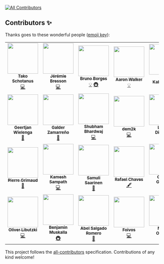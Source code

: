 
<!-- ALL-CONTRIBUTORS-BADGE:START - Do not remove or modify this section -->
[![All Contributors](https://img.shields.io/badge/all_contributors-27-orange.svg?style=flat-square)](#contributors-)
<!-- ALL-CONTRIBUTORS-BADGE:END -->
## Contributors ✨

Thanks goes to these wonderful people ([emoji key](https://allcontributors.org/docs/en/emoji-key)):

<!-- ALL-CONTRIBUTORS-LIST:START - Do not remove or modify this section -->
<!-- prettier-ignore-start -->
<!-- markdownlint-disable -->
<table>
  <tr>
    <td align="center"><a href="https://github.com/quintesse"><img src="https://avatars0.githubusercontent.com/u/778793?v=4" width="100px;" alt=""/><br /><sub><b>Tako Schotanus</b></sub></a><br /><a href="https://github.com/jbangdev/jbang/commits?author=quintesse" title="Code">💻</a></td>
    <td align="center"><a href="https://github.com/jmini"><img src="https://avatars0.githubusercontent.com/u/1222165?v=4" width="100px;" alt=""/><br /><sub><b>Jérémie Bresson</b></sub></a><br /><a href="https://github.com/jbangdev/jbang/commits?author=jmini" title="Code">💻</a></td>
    <td align="center"><a href="http://brunoborges.io"><img src="https://avatars0.githubusercontent.com/u/129743?v=4" width="100px;" alt=""/><br /><sub><b>Bruno Borges</b></sub></a><br /><a href="#example-brunoborges" title="Examples">💡</a> <a href="#infra-brunoborges" title="Infrastructure (Hosting, Build-Tools, etc)">🚇</a></td>
    <td align="center"><a href="http://aaronwalker.cloud/"><img src="https://avatars2.githubusercontent.com/u/153766?v=4" width="100px;" alt=""/><br /><sub><b>Aaron Walker</b></sub></a><br /><a href="#example-aaronwalker" title="Examples">💡</a></td>
    <td align="center"><a href="https://www.redhat.com/"><img src="https://avatars0.githubusercontent.com/u/1614429?v=4" width="100px;" alt=""/><br /><sub><b>Sergii Kabashniuk</b></sub></a><br /><a href="#example-skabashnyuk" title="Examples">💡</a></td>
    <td align="center"><a href="https://github.com/ibuziuk"><img src="https://avatars2.githubusercontent.com/u/1461122?v=4" width="100px;" alt=""/><br /><sub><b>Ilya Buziuk</b></sub></a><br /><a href="#infra-ibuziuk" title="Infrastructure (Hosting, Build-Tools, etc)">🚇</a></td>
    <td align="center"><a href="https://github.com/geoand"><img src="https://avatars2.githubusercontent.com/u/4374975?v=4" width="100px;" alt=""/><br /><sub><b>Georgios Andrianakis</b></sub></a><br /><a href="https://github.com/jbangdev/jbang/commits?author=geoand" title="Documentation">📖</a></td>
  </tr>
  <tr>
    <td align="center"><a href="https://github.com/geertjanw"><img src="https://avatars3.githubusercontent.com/u/5309985?v=4" width="100px;" alt=""/><br /><sub><b>Geertjan Wielenga</b></sub></a><br /><a href="https://github.com/jbangdev/jbang/commits?author=geertjanw" title="Documentation">📖</a></td>
    <td align="center"><a href="http://zamarreno.com"><img src="https://avatars0.githubusercontent.com/u/50187?v=4" width="100px;" alt=""/><br /><sub><b>Galder Zamarreño</b></sub></a><br /><a href="https://github.com/jbangdev/jbang/commits?author=galderz" title="Documentation">📖</a></td>
    <td align="center"><a href="https://github.com/ShoeBoom"><img src="https://avatars3.githubusercontent.com/u/15147944?v=4" width="100px;" alt=""/><br /><sub><b>Shubham Bhardwaj</b></sub></a><br /><a href="https://github.com/jbangdev/jbang/commits?author=ShoeBoom" title="Code">💻</a></td>
    <td align="center"><a href="https://github.com/dem2k"><img src="https://avatars1.githubusercontent.com/u/14839058?v=4" width="100px;" alt=""/><br /><sub><b>dem2k</b></sub></a><br /><a href="https://github.com/jbangdev/jbang/commits?author=dem2k" title="Code">💻</a></td>
    <td align="center"><a href="http://stackoverflow.com/users/3128926/levent-divilioglu?tab=profile"><img src="https://avatars3.githubusercontent.com/u/1220904?v=4" width="100px;" alt=""/><br /><sub><b>Levent Divilioglu</b></sub></a><br /><a href="#example-bzdgn" title="Examples">💡</a></td>
    <td align="center"><a href="https://github.com/fbricon"><img src="https://avatars3.githubusercontent.com/u/148698?v=4" width="100px;" alt=""/><br /><sub><b>Fred Bricon</b></sub></a><br /><a href="https://github.com/jbangdev/jbang/commits?author=fbricon" title="Code">💻</a></td>
    <td align="center"><a href="https://manik.magar.me"><img src="https://avatars3.githubusercontent.com/u/877286?v=4" width="100px;" alt=""/><br /><sub><b>Manik Magar</b></sub></a><br /><a href="https://github.com/jbangdev/jbang/commits?author=manikmagar" title="Documentation">📖</a></td>
  </tr>
  <tr>
    <td align="center"><a href="https://github.com/pgrimaud"><img src="https://avatars1.githubusercontent.com/u/1866496?v=4" width="100px;" alt=""/><br /><sub><b>Pierre Grimaud</b></sub></a><br /><a href="https://github.com/jbangdev/jbang/commits?author=pgrimaud" title="Documentation">📖</a></td>
    <td align="center"><a href="https://developers.redhat.com"><img src="https://avatars0.githubusercontent.com/u/947745?v=4" width="100px;" alt=""/><br /><sub><b>Kamesh Sampath</b></sub></a><br /><a href="https://github.com/jbangdev/jbang/commits?author=kameshsampath" title="Code">💻</a></td>
    <td align="center"><a href="https://github.com/ssaarinen"><img src="https://avatars2.githubusercontent.com/u/384839?v=4" width="100px;" alt=""/><br /><sub><b>Samuli Saarinen</b></sub></a><br /><a href="https://github.com/jbangdev/jbang/issues?q=author%3Assaarinen" title="Bug reports">🐛</a></td>
    <td align="center"><a href="http://blog.abstratt.com/rafael-chaves"><img src="https://avatars1.githubusercontent.com/u/2187522?v=4" width="100px;" alt=""/><br /><sub><b>Rafael Chaves</b></sub></a><br /><a href="#content-abstratt" title="Content">🖋</a></td>
    <td align="center"><a href="http://gastaldi.wordpress.com"><img src="https://avatars1.githubusercontent.com/u/54133?v=4" width="100px;" alt=""/><br /><sub><b>George Gastaldi</b></sub></a><br /><a href="https://github.com/jbangdev/jbang/commits?author=gastaldi" title="Code">💻</a></td>
    <td align="center"><a href="http://blog.headius.com"><img src="https://avatars3.githubusercontent.com/u/10135?v=4" width="100px;" alt=""/><br /><sub><b>Charles Oliver Nutter</b></sub></a><br /><a href="#content-headius" title="Content">🖋</a></td>
    <td align="center"><a href="http://klaeufer.github.io"><img src="https://avatars3.githubusercontent.com/u/625947?v=4" width="100px;" alt=""/><br /><sub><b>Konstantin Läufer</b></sub></a><br /><a href="#ideas-klaeufer" title="Ideas, Planning, & Feedback">🤔</a></td>
  </tr>
  <tr>
    <td align="center"><a href="https://twitter.com/OliverLibutzki"><img src="https://avatars2.githubusercontent.com/u/977893?v=4" width="100px;" alt=""/><br /><sub><b>Oliver Libutzki</b></sub></a><br /><a href="https://github.com/jbangdev/jbang/commits?author=OLibutzki" title="Code">💻</a></td>
    <td align="center"><a href="https://bmuskalla.github.io"><img src="https://avatars1.githubusercontent.com/u/316929?v=4" width="100px;" alt=""/><br /><sub><b>Benjamin Muskalla</b></sub></a><br /><a href="#infra-bmuskalla" title="Infrastructure (Hosting, Build-Tools, etc)">🚇</a></td>
    <td align="center"><a href="https://twitter.com/abelsromero"><img src="https://avatars1.githubusercontent.com/u/5781153?v=4" width="100px;" alt=""/><br /><sub><b>Abel Salgado Romero</b></sub></a><br /><a href="https://github.com/jbangdev/jbang/commits?author=abelsromero" title="Documentation">📖</a></td>
    <td align="center"><a href="https://foivos.zakkak.net"><img src="https://avatars1.githubusercontent.com/u/1435395?v=4" width="100px;" alt=""/><br /><sub><b>Foivos</b></sub></a><br /><a href="https://github.com/jbangdev/jbang/commits?author=zakkak" title="Code">💻</a></td>
    <td align="center"><a href="https://www.qgon.nl"><img src="https://avatars3.githubusercontent.com/u/197004?v=4" width="100px;" alt=""/><br /><sub><b>Marcel Overdijk</b></sub></a><br /><a href="https://github.com/jbangdev/jbang/commits?author=marceloverdijk" title="Documentation">📖</a></td>
    <td align="center"><a href="https://github.com/xyz"><img src="https://avatars1.githubusercontent.com/u/14513?v=4" width="100px;" alt=""/><br /><sub><b>xyz</b></sub></a><br /><a href="https://github.com/jbangdev/jbang/issues?q=author%3Axyz" title="Bug reports">🐛</a></td>
  </tr>
</table>

<!-- markdownlint-enable -->
<!-- prettier-ignore-end -->
<!-- ALL-CONTRIBUTORS-LIST:END -->

This project follows the [all-contributors](https://github.com/all-contributors/all-contributors) specification. Contributions of any kind welcome!
